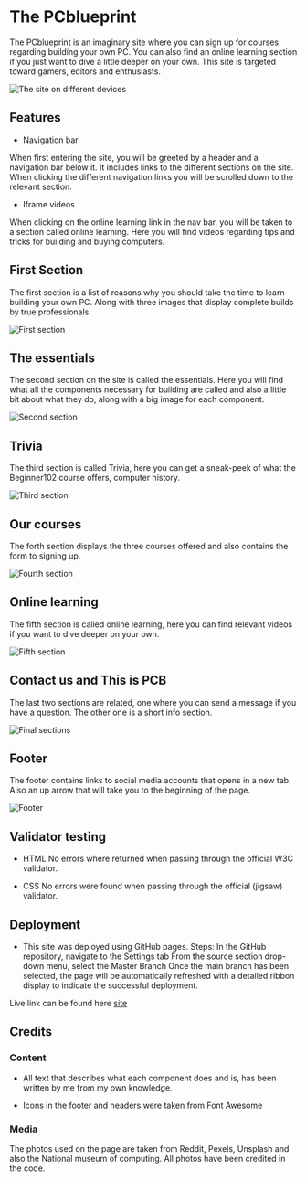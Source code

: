 # The PCblueprint

The PCblueprint is an imaginary site where you can sign up for courses regarding building your own PC.
You can also find an online learning section if you just want to dive a little deeper on your own.
This site is targeted toward gamers, editors and enthusiasts.

![The site on different devices](../pp-1/assets/images/responsive.png)

## Features

- Navigation bar

When first entering the site, you will be greeted by a header and a navigation bar below it. It includes links to the different sections on the site.
When clicking the different navigation links you will be scrolled down to the relevant section.

- Iframe videos

When clicking on the online learning link in the nav bar, you will be taken to a section called online learning. Here you will find videos
regarding tips and tricks for building and buying computers.

## First Section

The first section is a list of reasons why you should take the time to learn building your own PC. Along with three images
that display complete builds by true professionals.

![First section](../pp-1/assets/images/first1.png)

## The essentials

The second section on the site is called the essentials. Here you will find what all the components necessary for building
are called and also a little bit about what they do, along with a big image for each component.

![Second section](../pp-1/assets/images/second1.png)

## Trivia

The third section is called Trivia, here you can get a sneak-peek of what the Beginner102 course offers, computer history.

![Third section](../pp-1/assets/images/third1.png)

## Our courses

The forth section displays the three courses offered and also contains the form to signing up.

![Fourth section](../pp-1/assets/images/fourth1.png)

## Online learning

The fifth section is called online learning, here you can find relevant videos if you want to dive deeper on your own.

![Fifth section](../pp-1/assets/images/fifth1.png)

## Contact us and This is PCB

The last two sections are related, one where you can send a message if you have a question. The other one is a short info section.

![Final sections](../pp-1/assets/images/final1.png)

## Footer

The footer contains links to social media accounts that opens in a new tab. Also an up arrow that will take you to the beginning of the page.

![Footer](../pp-1/assets/images/footer1.png)

## Validator testing

- HTML
No errors where returned when passing through the official W3C validator.

- CSS
No errors were found when passing through the official (jigsaw) validator.

## Deployment

- This site was deployed using GitHub pages. Steps:
In the GitHub repository, navigate to the Settings tab
From the source section drop-down menu, select the Master Branch
Once the main branch has been selected, the page will be automatically refreshed with a detailed ribbon display to indicate the successful deployment.

Live link can be found here [site](https://lucasrangfeldt.github.io/pp-1/#home)

## Credits

### Content

- All text that describes what each component does and is, has been written by me from my own knowledge.

- Icons in the footer and headers were taken from Font Awesome

### Media

The photos used on the page are taken from Reddit, Pexels, Unsplash and also the National museum of computing.
All photos have been credited in the code.
